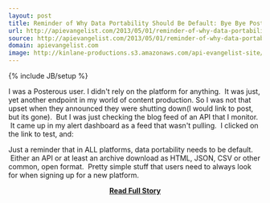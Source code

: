 ```yaml
---
layout: post
title: Reminder of Why Data Portability Should Be Default: Bye Bye Posterous
url: http://apievangelist.com/2013/05/01/reminder-of-why-data-portability-should-be-default-bye-bye-posterous/
source: http://apievangelist.com/2013/05/01/reminder-of-why-data-portability-should-be-default-bye-bye-posterous/
domain: apievangelist.com
image: http://kinlane-productions.s3.amazonaws.com/api-evangelist-site/blog/posterous-spaces-is-no-longer-available.png
---
```

{% include JB/setup %}<p>I was a Posterous user. I didn't rely on the platform for anything. &nbsp;It was just, yet another endpoint in my world of content production. So I was not that upset when they announced they were shutting down(I would link to post, but its gone). &nbsp;But I was just checking the blog feed of an API that I monitor. &nbsp;It came up in my alert dashboard as a feed that wasn't pulling. &nbsp;I clicked on the link to test, and:

Just a reminder that in ALL platforms, data portability needs to be default. &nbsp;Either an API or at least an archive download as HTML, JSON, CSV or other common, open format. &nbsp;Pretty simple stuff that users need to always look for when signing up for a new platform.</p>
<center><p><a href="http://apievangelist.com/2013/05/01/reminder-of-why-data-portability-should-be-default-bye-bye-posterous/" style='padding:25px; font-sze:18px; font-weight: bold;'>Read Full Story</a></p></center>
